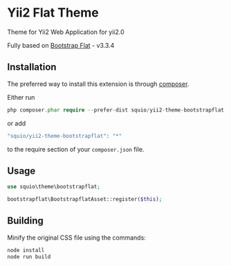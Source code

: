 Yii2 Flat Theme
===============

Theme for Yii2 Web Application for yii2.0

Fully based on [Bootstrap Flat](https://scottdorman.github.io/bootstrap-flat/) - v3.3.4

Installation
------------

The preferred way to install this extension is through [composer](http://getcomposer.org/download/).

Either run

```php
php composer.phar require --prefer-dist squio/yii2-theme-bootstrapflat "*"
```

or add

```php
"squio/yii2-theme-bootstrapflat": "*"
```

to the require section of your `composer.json` file.

Usage
-----

```php
use squio\theme\bootstrapflat;

bootstrapflat\BootstrapflatAsset::register($this);
```

Building
--------

Minify the original CSS file using the commands:

```sh
node install
node run build
```
